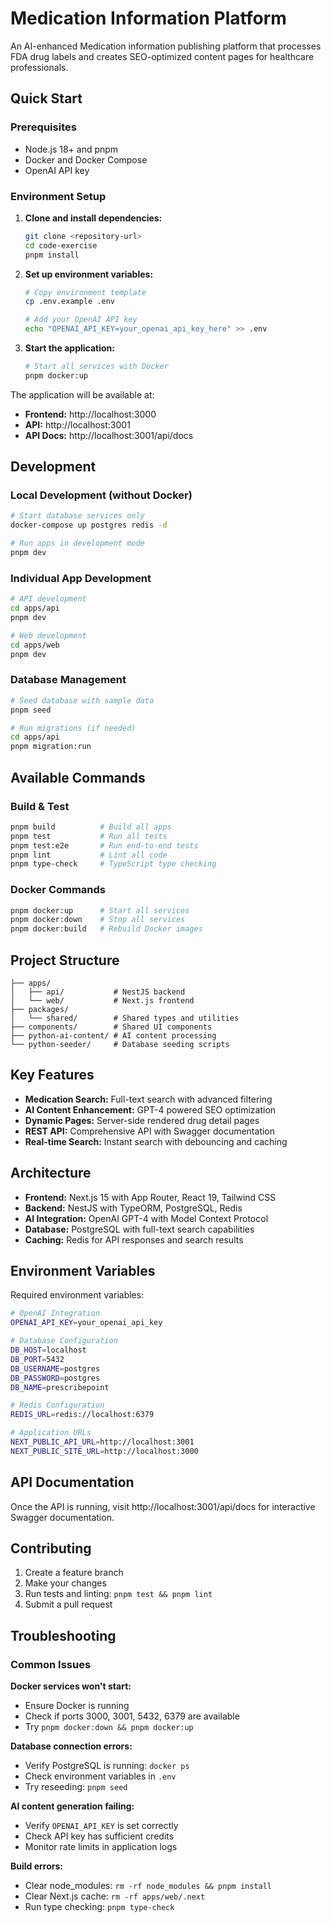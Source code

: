 # Medication Information Platform

An AI-enhanced Medication information publishing platform that processes FDA drug labels and creates SEO-optimized content pages for healthcare professionals.

## Quick Start

### Prerequisites

- Node.js 18+ and pnpm
- Docker and Docker Compose
- OpenAI API key

### Environment Setup

1. **Clone and install dependencies:**
   ```bash
   git clone <repository-url>
   cd code-exercise
   pnpm install
   ```

2. **Set up environment variables:**
   ```bash
   # Copy environment template
   cp .env.example .env
   
   # Add your OpenAI API key
   echo "OPENAI_API_KEY=your_openai_api_key_here" >> .env
   ```

3. **Start the application:**
   ```bash
   # Start all services with Docker
   pnpm docker:up
   ```

The application will be available at:
- **Frontend:** http://localhost:3000
- **API:** http://localhost:3001
- **API Docs:** http://localhost:3001/api/docs

## Development

### Local Development (without Docker)

```bash
# Start database services only
docker-compose up postgres redis -d

# Run apps in development mode
pnpm dev
```

### Individual App Development

```bash
# API development
cd apps/api
pnpm dev

# Web development
cd apps/web  
pnpm dev
```

### Database Management

```bash
# Seed database with sample data
pnpm seed

# Run migrations (if needed)
cd apps/api
pnpm migration:run
```

## Available Commands

### Build & Test
```bash
pnpm build          # Build all apps
pnpm test           # Run all tests
pnpm test:e2e       # Run end-to-end tests
pnpm lint           # Lint all code
pnpm type-check     # TypeScript type checking
```

### Docker Commands
```bash
pnpm docker:up      # Start all services
pnpm docker:down    # Stop all services
pnpm docker:build   # Rebuild Docker images
```

## Project Structure

```
├── apps/
│   ├── api/           # NestJS backend
│   └── web/           # Next.js frontend
├── packages/
│   └── shared/        # Shared types and utilities
├── components/        # Shared UI components
├── python-ai-content/ # AI content processing
└── python-seeder/     # Database seeding scripts
```

## Key Features

- **Medication Search:** Full-text search with advanced filtering
- **AI Content Enhancement:** GPT-4 powered SEO optimization
- **Dynamic Pages:** Server-side rendered drug detail pages
- **REST API:** Comprehensive API with Swagger documentation
- **Real-time Search:** Instant search with debouncing and caching

## Architecture

- **Frontend:** Next.js 15 with App Router, React 19, Tailwind CSS
- **Backend:** NestJS with TypeORM, PostgreSQL, Redis
- **AI Integration:** OpenAI GPT-4 with Model Context Protocol
- **Database:** PostgreSQL with full-text search capabilities
- **Caching:** Redis for API responses and search results

## Environment Variables

Required environment variables:

```bash
# OpenAI Integration
OPENAI_API_KEY=your_openai_api_key

# Database Configuration
DB_HOST=localhost
DB_PORT=5432
DB_USERNAME=postgres
DB_PASSWORD=postgres
DB_NAME=prescribepoint

# Redis Configuration  
REDIS_URL=redis://localhost:6379

# Application URLs
NEXT_PUBLIC_API_URL=http://localhost:3001
NEXT_PUBLIC_SITE_URL=http://localhost:3000
```

## API Documentation

Once the API is running, visit http://localhost:3001/api/docs for interactive Swagger documentation.

## Contributing

1. Create a feature branch
2. Make your changes
3. Run tests and linting: `pnpm test && pnpm lint`
4. Submit a pull request

## Troubleshooting

### Common Issues

**Docker services won't start:**
- Ensure Docker is running
- Check if ports 3000, 3001, 5432, 6379 are available
- Try `pnpm docker:down && pnpm docker:up`

**Database connection errors:**
- Verify PostgreSQL is running: `docker ps`
- Check environment variables in `.env`
- Try reseeding: `pnpm seed`

**AI content generation failing:**
- Verify `OPENAI_API_KEY` is set correctly
- Check API key has sufficient credits
- Monitor rate limits in application logs

**Build errors:**
- Clear node_modules: `rm -rf node_modules && pnpm install`
- Clear Next.js cache: `rm -rf apps/web/.next`
- Run type checking: `pnpm type-check`